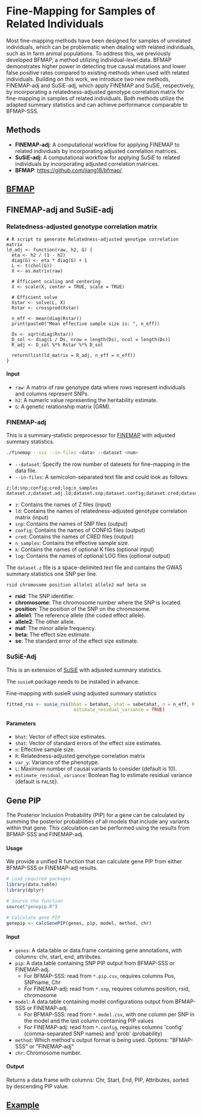 # Fine-Mapping for Samples of Related Individuals

Most fine-mapping methods have been designed for samples of unrelated individuals, which can be problematic when dealing with related individuals, such as in farm animal populations. To address this, we previously developed BFMAP, a method utilizing individual-level data. BFMAP demonstrates higher power in detecting true causal mutations and lower false positive rates compared to existing methods when used with related individuals.
Building on this work, we introduce two new methods, FINEMAP-adj and SuSiE-adj, which apply FINEMAP and SuSiE, respectively, by incorporating a relatedness-adjusted genotype correlation matrix for fine-mapping in samples of related individuals. Both methods utilize the adapted summary statistics and can achieve performance comparable to BFMAP-SSS.

## Methods

- **FINEMAP-adj**: A computational workflow for applying FINEMAP to related individuals by incorporating adjusted correlation matrices.
- **SuSiE-adj**: A computational workflow for applying SuSiE to related individuals by incorporating adjusted correlation matrices.
- **BFMAP**: https://github.com/jiang18/bfmap/

## [BFMAP](https://github.com/jiang18/bfmap/)


## FINEMAP-adj and SuSiE-adj
### Relatedness-adjusted genotype correlation matrix


```
# R script to generate Relatedness-adjusted genotype correlation matrix
ld_adj <- function(raw, h2, G) {
  eta <- h2 / (1 - h2)
  diag(G) <- eta * diag(G) + 1
  L <- t(chol(G))
  X <- as.matrix(raw)
  
  # Efficient scaling and centering
  X <- scale(X, center = TRUE, scale = TRUE)
  
  # Efficient solve
  Xstar <- solve(L, X)
  Rstar <- crossprod(Xstar)  
  
  n_eff <- mean(diag(Rstar))
  print(paste0("Mean effective sample size is: ", n_eff))
  
  Ds <- sqrt(diag(Rstar))
  D_sol <- diag(1 / Ds, nrow = length(Ds), ncol = length(Ds))
  R_adj <- D_sol %*% Rstar %*% D_sol
  
  return(list(ld_matrix = R_adj, n_eff = n_eff))
}
```
#### Input
- `raw`: A matrix of raw genotype data where rows represent individuals and columns represent SNPs.
- `h2`: A numeric value representing the heritability estimate.
- `G`: A genetic relationship matrix (GRM).

### FINEMAP-adj
This is a summary‐statistic preprocessor for [FINEMAP](http://www.christianbenner.com/) with adjusted summary statistics.

``` bash
./finemap --sss --in-files <data> --dataset <num>
```
- `--dataset`: Specify the row number of datesets for fine-mapping in the data file. 
- `--in-files`: A semicolon-separated text file and could look as follows:

```plaintext
z;ld;snp;config;cred;log;n_samples
dataset.z;dataset.adj.ld;dataset.snp;dataset.config;dataset.cred;dataset.log;n_eff
```

- `z`: Contains the names of Z files (input)
- `ld`: Contains the names of relatedness-adjusted genotype correlation matrix (input)
- `snp`: Contains the names of SNP files (output)
- `config`: Contains the names of CONFIG files (output)
- `cred`: Contains the names of CRED files (output)
- `n_samples`: Contains the effective sample size.
- `k`: Contains the names of optional K files (optional input)
- `log`: Contains the names of optional LOG files (optional output)

The `dataset.z` file is a space-delimited text file and contains the GWAS summary statistics one SNP per line.

```plaintext
rsid chromosome position allele1 allele2 maf beta se
```

- **rsid**: The SNP identifier.
- **chromosome**: The chromosome number where the SNP is located.
- **position**: The position of the SNP on the chromosome.
- **allele1**: The  reference allele (the coded effect allele).
- **allele2**: The other allele.
- **maf**: The minor allele frequency.
- **beta**: The effect size estimate.
- **se**: The standard error of the effect size estimate.

### SuSiE-Adj
This is an extension of [SuSiE](https://stephenslab.github.io/susieR/index.html) with adjusted summary statistics.

The `susieR` package needs to be installed in advance. 

Fine-mapping with susieR using adjusted summary statistics
``` R
fitted_rss <- susie_rss(bhat = betahat, shat = sebetahat, n = n_eff, R = R_adj, var_y = var(y), L = 10,
                         estimate_residual_variance = TRUE)
```
#### Parameters

- `bhat`: Vector of effect size estimates.
- `shat`: Vector of standard errors of the effect size estimates.
- `n`: Effective sample size.
- `R`: Relatedness-adjusted genotype correlation matrix
- `var_y`: Variance of the phenotype.
- `L`: Maximum number of causal variants to consider (default is 10).
- `estimate_residual_variance`: Boolean flag to estimate residual variance (default is `FALSE`).

## Gene PIP
The Posterior Inclusion Probability (PIP) for a gene can be calculated by summing the posterior probabilities of all models that include any variants within that gene. This calculation can be performed using the results from BFMAP-SSS and FINEMAP-adj.

#### Usage
We provide a unified R function that can calculate gene PIP from either BFMAP-SSS or FINEMAP-adj results.
```r
# Load required packages
library(data.table)
library(dplyr)

# Source the function
source("genepip.R")

# Calculate gene PIP
genepip <- calcGenePIP(genes, pip, model, method, chr)
```

#### Input
- `genes`: A data.table or data.frame containing gene annotations, with columns: chr, start, end, attributes.
- `pip`: A data.table containing SNP PIP output from BFMAP-SSS or FINEMAP-adj.
  - For BFMAP-SSS: read from `*.pip.csv`, requires columns Pos, SNPname, Chr
  - For FINEMAP-adj: read from `*.snp`, requires columns position, rsid, chromosome
- `model`: A data.table containing model configurations output from BFMAP-SSS or FINEMAP-adj.
  - For BFMAP-SSS: read from `*.model.csv`, with one column per SNP in the model and the last column containing PIP values
  - For FINEMAP-adj: read from `*.config`, requires columns 'config' (comma-separated SNP names) and 'prob' (probability)
- `method`: Which method's output format is being used. Options: "BFMAP-SSS" or "FINEMAP-adj"
- `chr`: Chromosome number.

#### Output
Returns a data.frame with columns: Chr, Start, End, PIP, Attributes, sorted by descending PIP value.




## [Example](https://github.com/JJWang259/FineMapping-RelatedIndividuals/tree/main/Example)
